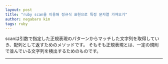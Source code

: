 ```yaml
---
layout: post
title: "ruby scan을 이용해 정규식 표현으로 특정 문자열 가져오기"
author: negabaro kim
tags: ruby
---
```




scanは引数で指定した正規表現のパターンからマッチした文字列を取得していき、配列として返すためのメソッドです。 そもそも正規表現とは、一定の規則で並んでいる文字列を検出するためのものです。

---

[rubyのscanメッソド使用時の正規表現について]: https://teratail.com/questions/54158

[rubyのscanメッソドでorの正規表現書き方について]: https://teratail.com/questions/49630
